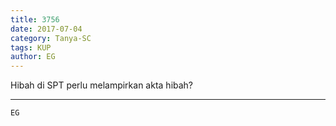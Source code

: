 ```yaml
---
title: 3756
date: 2017-07-04
category: Tanya-SC
tags: KUP
author: EG
---
```


Hibah di SPT perlu melampirkan akta hibah?

---



`EG`
